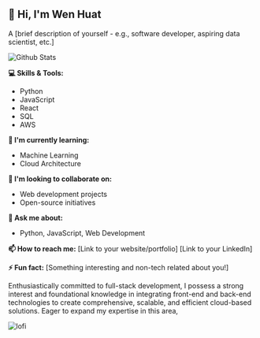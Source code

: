 ## 👋  Hi, I'm Wen Huat
A [brief description of yourself - e.g., software developer, aspiring data scientist, etc.]

![Github Stats](https://wenhuat.com/)

**💻 Skills & Tools:**
* Python 
* JavaScript
* React 
* SQL
* AWS

**🌱 I'm currently learning:**
* Machine Learning
* Cloud Architecture

**🤔 I'm looking to collaborate on:**
* Web development projects
* Open-source initiatives 

**💬 Ask me about:**
* Python, JavaScript, Web Development

**📫 How to reach me:**
[Link to your website/portfolio]
[Link to your LinkedIn]

**⚡ Fun fact:**
[Something interesting and non-tech related about you!] 

Enthusiastically committed to full-stack development, I possess a strong interest and foundational knowledge in integrating front-end and back-end technologies to create comprehensive, scalable, and efficient cloud-based solutions. Eager to expand my expertise in this area,



![lofi](https://github.com/Huaty/Huaty/assets/50129813/887f650b-71a9-41f4-afb6-25f9a2fc4a84)




